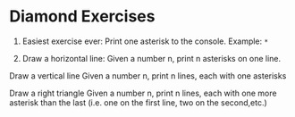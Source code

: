 # Diamond Exercises

1. Easiest exercise ever:
   Print one asterisk to the console.
   Example:
   `*`


2. Draw a horizontal line: Given a number n, print n asterisks on one line.

Draw a vertical line Given a number n, print n lines, each with one asterisks

Draw a right triangle Given a number n, print n lines, each with one more asterisk than the last (i.e. one on the first line, two on the second,etc.)

